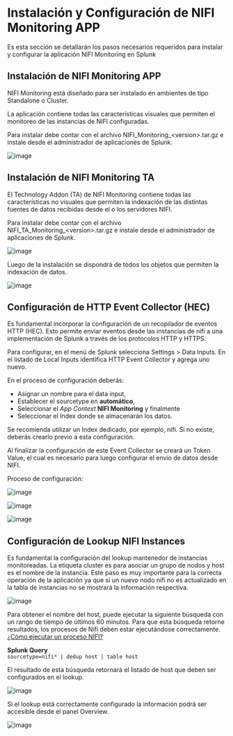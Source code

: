 # Instalación y Configuración de NIFI Monitoring APP

Es esta sección se detallarán los pasos necesarios requeridos para instalar y configurar la aplicación NIFI Monitoring en Splunk

## Instalación de NIFI Monitoring APP

NIFI Monitoring está diseñado para ser instalado en ambientes de tipo Standalone o Cluster.

La aplicación contiene todas las características visuales que permiten el monitoreo de las instancias de NIFI configuradas.

Para instalar debe contar con el archivo NIFI_Monitoring_<version\>.tar.gz e instale desde el administrador de aplicaciones de Splunk.

![image](/nifi-monitoring-splunk/assets/images/splunk/upload_app.png)

## Instalación de NIFI Monitoring TA

El Technology Addon (TA) de NIFI Monitoring contiene todas las características no visuales que permiten la indexación de las distintas fuentes de datos recibidas desde el o los servidores NIFI.

Para instalar debe contar con el archivo NIFI_TA_Monitoring_<version\>.tar.gz e instale desde el administrador de aplicaciones de Splunk.

![image](/nifi-monitoring-splunk/assets/images/splunk/upload_app.png)

Luego de la instalación se dispondrá de todos los objetos que permiten la indexación de datos.

![image](/nifi-monitoring-splunk/assets/images/splunk/ta_objects.png)

## Configuración de HTTP Event Collector (HEC)

Es fundamental incorporar la configuración de un recopilador de eventos HTTP (HEC). Esto permite enviar eventos desde las instancias de nifi a una implementación de Splunk a través de los protocolos HTTP y HTTPS.

Para configurar, en el menú de Splunk selecciona Settings > Data Inputs. En el listado de Local Inputs identifica HTTP Event Collector y agrega uno nuevo.

En el proceso de configuración deberás:

- Asignar un nombre para el data input,
- Establecer el sourcetype en **automático**,
- Seleccionar el *App Context* **NIFI Monitoring** y finalmente
- Seleccionar el Index donde se almacenarán los datos.

Se recomienda utilizar un Index dedicado, por ejemplo, nifi. Si no existe, deberás crearlo previo a esta configuración.

Al finalizar la configuración de este Event Collector se creará un Token Value, el cual es necesario para luego configurar el envío de datos desde NIFI.

Proceso de configuración:

![image](/nifi-monitoring-splunk/assets/images/splunk/add_hec_1.png)

![image](/nifi-monitoring-splunk/assets/images/splunk/add_hec_2.png)

![image](/nifi-monitoring-splunk/assets/images/splunk/add_hec_3.png)

## Configuración de Lookup NIFI Instances

Es fundamental la configuración del lookup mantenedor de instancias monitoreadas. La etiqueta cluster es para asociar un grupo de nodos y host es el nombre de la instancia.
Este paso es muy importante para la correcta operación de la aplicación ya que si un nuevo nodo nifi no es actualizado en la tabla de instancias no se mostrará la información respectiva.

![image](/nifi-monitoring-splunk/assets/images/splunk/lookup_1.png)

Para obtener el nombre del host, puede ejecutar la siguiente búsqueda con un rango de tiempo de últimos 60 minutos. Para que esta búsqueda retorne resultados, los procesos de Nifi deben estar ejecutándose correctamente. [¿Cómo ejecutar un proceso NIFI?](/es/configuration/#habilitacion-del-envio-de-datos)

**Splunk Query**  
```sourcetype=nifi* | dedup host | table host ```

El resultado de esta búsqueda retornará el listado de host que deben ser configurados en el lookup.

![image](/nifi-monitoring-splunk/assets/images/splunk/sourcetype_search.png)

Si el lookup está correctamente configurado la información podrá ser accesible desde el panel Overview.

![image](/nifi-monitoring-splunk/assets/images/splunk/nifi_overview_lookup.png)